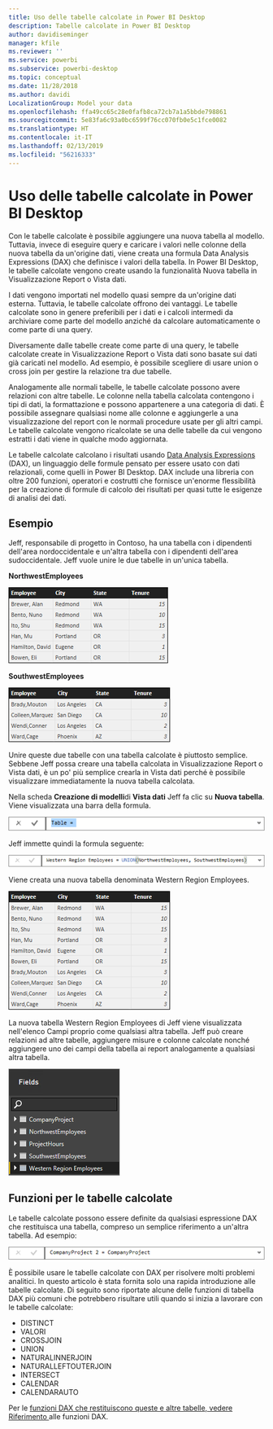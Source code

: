 ```yaml
---
title: Uso delle tabelle calcolate in Power BI Desktop
description: Tabelle calcolate in Power BI Desktop
author: davidiseminger
manager: kfile
ms.reviewer: ''
ms.service: powerbi
ms.subservice: powerbi-desktop
ms.topic: conceptual
ms.date: 11/28/2018
ms.author: davidi
LocalizationGroup: Model your data
ms.openlocfilehash: ffa49cc65c28e0fafb8ca72cb7a1a5bbde798861
ms.sourcegitcommit: 5e83fa6c93a0bc6599f76cc070fb0e5c1fce0082
ms.translationtype: HT
ms.contentlocale: it-IT
ms.lasthandoff: 02/13/2019
ms.locfileid: "56216333"
---
```

# <a name="using-calculated-tables-in-power-bi-desktop"></a>Uso delle tabelle calcolate in Power BI Desktop
Con le tabelle calcolate è possibile aggiungere una nuova tabella al modello. Tuttavia, invece di eseguire query e caricare i valori nelle colonne della nuova tabella da un'origine dati, viene creata una formula Data Analysis Expressions (DAX) che definisce i valori della tabella. In Power BI Desktop, le tabelle calcolate vengono create usando la funzionalità Nuova tabella in Visualizzazione Report o Vista dati.

I dati vengono importati nel modello quasi sempre da un'origine dati esterna. Tuttavia, le tabelle calcolate offrono dei vantaggi. Le tabelle calcolate sono in genere preferibili per i dati e i calcoli intermedi da archiviare come parte del modello anziché da calcolare automaticamente o come parte di una query.

Diversamente dalle tabelle create come parte di una query, le tabelle calcolate create in Visualizzazione Report o Vista dati sono basate sui dati già caricati nel modello. Ad esempio, è possibile scegliere di usare union o cross join per gestire la relazione tra due tabelle.

Analogamente alle normali tabelle, le tabelle calcolate possono avere relazioni con altre tabelle. Le colonne nella tabella calcolata contengono i tipi di dati, la formattazione e possono appartenere a una categoria di dati. È possibile assegnare qualsiasi nome alle colonne e aggiungerle a una visualizzazione del report con le normali procedure usate per gli altri campi. Le tabelle calcolate vengono ricalcolate se una delle tabelle da cui vengono estratti i dati viene in qualche modo aggiornata.

Le tabelle calcolate calcolano i risultati usando [Data Analysis Expressions](https://msdn.microsoft.com/library/gg413422.aspx) (DAX), un linguaggio delle formule pensato per essere usato con dati relazionali, come quelli in Power BI Desktop. DAX include una libreria con oltre 200 funzioni, operatori e costrutti che fornisce un'enorme flessibilità per la creazione di formule di calcolo dei risultati per quasi tutte le esigenze di analisi dei dati.

## <a name="lets-look-at-an-example"></a>Esempio
Jeff, responsabile di progetto in Contoso, ha una tabella con i dipendenti dell'area nordoccidentale e un'altra tabella con i dipendenti dell'area sudoccidentale. Jeff vuole unire le due tabelle in un'unica tabella.

**NorthwestEmployees**

 ![](media/desktop-calculated-tables/calctables_nwempl.png)

**SouthwestEmployees**

 ![](media/desktop-calculated-tables/calctables_swempl.png)

Unire queste due tabelle con una tabella calcolate è piuttosto semplice. Sebbene Jeff possa creare una tabella calcolata in Visualizzazione Report o Vista dati, è un po' più semplice crearla in Vista dati perché è possibile visualizzare immediatamente la nuova tabella calcolata.

Nella scheda **Creazione di modelli**di **Vista dati** Jeff fa clic su **Nuova tabella**. Viene visualizzata una barra della formula.

 ![](media/desktop-calculated-tables/calctables_formulabarempty.png)

Jeff immette quindi la formula seguente:

 ![](media/desktop-calculated-tables/calctables_formulabarformula.png)

Viene creata una nuova tabella denominata Western Region Employees.

 ![](media/desktop-calculated-tables/calctables_westregionempl.png)

La nuova tabella Western Region Employees di Jeff viene visualizzata nell'elenco Campi proprio come qualsiasi altra tabella. Jeff può creare relazioni ad altre tabelle, aggiungere misure e colonne calcolate nonché aggiungere uno dei campi della tabella ai report analogamente a qualsiasi altra tabella.

 ![](media/desktop-calculated-tables/calctables_fieldlist.png)

## <a name="functions-for-calculated-tables"></a>Funzioni per le tabelle calcolate
Le tabelle calcolate possono essere definite da qualsiasi espressione DAX che restituisca una tabella, compreso un semplice riferimento a un'altra tabella. Ad esempio:

 ![](media/desktop-calculated-tables/calctables_formulabarsimpleformula.png)

È possibile usare le tabelle calcolate con DAX per risolvere molti problemi analitici. In questo articolo è stata fornita solo una rapida introduzione alle tabelle calcolate. Di seguito sono riportate alcune delle funzioni di tabella DAX più comuni che potrebbero risultare utili quando si inizia a lavorare con le tabelle calcolate:

* DISTINCT
* VALORI
* CROSSJOIN
* UNION
* NATURALINNERJOIN
* NATURALLEFTOUTERJOIN
* INTERSECT
* CALENDAR
* CALENDARAUTO

Per le [funzioni DAX che restituiscono queste e altre tabelle, vedere Riferimento ](https://msdn.microsoft.com/ee634396.aspx)alle funzioni DAX.

